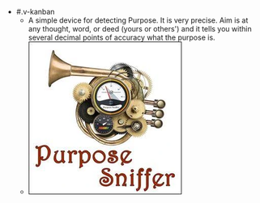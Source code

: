 - #.v-kanban
	- A simple device for detecting Purpose. It is very precise. Aim is at any thought, word, or deed (yours or others') and it tells you within several decimal points of accuracy what the purpose is.
	- ![image.png](../assets/image_1663649176767_0.png)